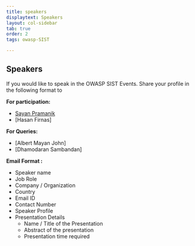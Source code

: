 ```yaml
---
title: speakers
displaytext: Speakers
layout: col-sidebar
tab: true
order: 2
tags: owasp-SIST

---
```

## Speakers

If you would like to speak in the OWASP SIST Events. Share your profile in the following format to

**For participation:**
- [Sayan Pramanik](mailto:sayanpramanik2012@gmail.com)
- [Hasan Firnas]

**For Queries:**
- [Albert Mayan John]
- [Dhamodaran Sambandan]


**Email Format :**

- Speaker name
- Job Role
- Company / Organization
- Country
- Email ID
- Contact Number
- Speaker Profile
- Presentation Details
    - Name / Title of the Presentation
    - Abstract of the presentation
    - Presentation time required
